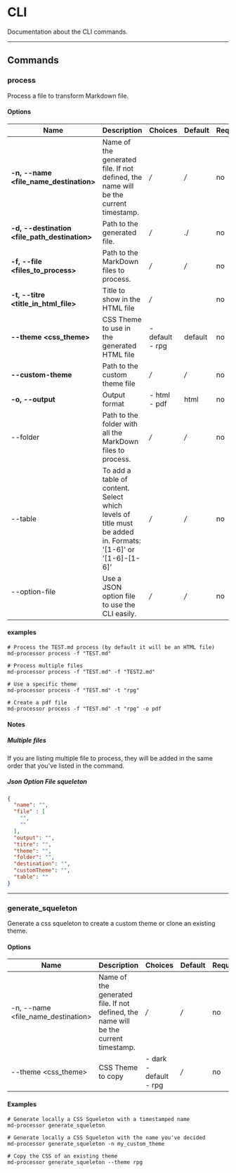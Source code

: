 # CLI

Documentation about the CLI commands.

---

## Commands
### process
Process a file to transform Markdown file.

#### Options
|Name|Description|Choices|Default|Required|
|---|---|---|---|---|
|**-n, --name <file_name_destination>**|Name of the generated file. If not defined, the name will be the current timestamp.|*/*|*/*|no|
|**-d, --destination <file_path_destination>**|Path to the generated file.|*/*|./|no|
|**-f, --file <files_to_process>**|Path to the MarkDown files to process.|*/*|*/*|no|
|**-t, --titre <title_in_html_file>**|Title to show in the HTML file|*/*| |no|
|**--theme <css_theme>**|CSS Theme to use in the generated HTML file|- default<br/>- rpg|default|no|
|**--custom-theme <custom theme path>**|Path to the custom theme file|*/*|*/*|no|
|**-o, --output <output>**|Output format|- html <br/>- pdf|html|no|
|--folder <folder>|Path to the folder with all the MarkDown files to process.|*/*|*/*|no|
|--table|To add a table of content. Select which levels of title must be added in. Formats: '[1-6]' or '[1-6]-[1-6]'|*/*|*/*|no|
|--option-file <option file path>|Use a JSON option file to use the CLI easily.|*/*|*/*|no|

#### examples
```
# Process the TEST.md process (by default it will be an HTML file)
md-processor process -f "TEST.md"

# Process multiple files
md-processor process -f "TEST.md" -f "TEST2.md"

# Use a specific theme
md-processor process -f "TEST.md" -t "rpg"

# Create a pdf file
md-processor process -f "TEST.md" -t "rpg" -o pdf
```

#### Notes
##### Multiple files
If you are listing multiple file to process, they will be added in the same order that you've listed in the command.

##### Json Option File squeleton
```json
{
  "name": "",
  "file" : [
    "",
    ""
  ],
  "output": "",
  "titre": "",
  "theme": "",
  "folder": "",
  "destination": "",
  "customTheme": "",
  "table": ""
}
```

---

### generate_squeleton
Generate a css squeleton to create a custom theme or clone an existing theme.

#### Options
|Name|Description|Choices|Default|Required|
|---|---|---|---|---|
|-n, --name <file_name_destination>|Name of the generated file. If not defined, the name will be the current timestamp.|*/*|*/*|no|
|--theme <css_theme>|CSS Theme to copy|- dark<br/>- default<br/>- rpg|*/*|no|

#### Examples
```
# Generate locally a CSS Squeleton with a timestamped name
md-processor generate_squeleton

# Generate locally a CSS Squeleton with the name you've decided
md-processor generate_squeleton -n my_custom_theme

# Copy the CSS of an existing theme
md-processor generate_squeleton --theme rpg
```

